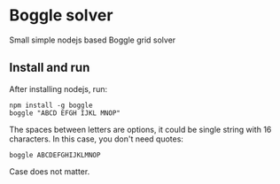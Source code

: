# Boggle solver

Small simple nodejs based Boggle grid solver

## Install and run

After installing nodejs, run:

    npm install -g boggle
    boggle "ABCD EFGH IJKL MNOP"

The spaces between letters are options, it could be single
string with 16 characters. In this case, you don't need quotes:

    boggle ABCDEFGHIJKLMNOP

Case does not matter.